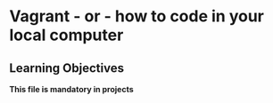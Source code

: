# Vagrant - or - how to code in your local computer #
## Learning Objectives ## 
**This file is mandatory in projects**
